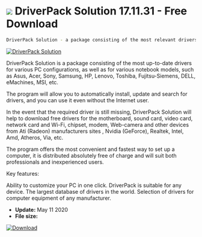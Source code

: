 # ![](https://cdn.softexe.net/static/icon/d/driverpack-solution-2095.png) DriverPack Solution 17.11.31 - Free Download

```sh
DriverPack Solution - a package consisting of the most relevant drivers for all kinds of PC configurations, as well as for various notebook models
```
[![DriverPack Solution](https:https://tse3.mm.bing.net/th?id=OIP.-z3UOFygB59S3aZZB4x3WAHaEx&pid=Api)](https://softexe.net/win/system/drivers/driverpack-solution:bRae.html)

DriverPack Solution is a package consisting of the most up-to-date drivers for various PC configurations, as well as for various notebook models, such as Asus, Acer, Sony, Samsung, HP, Lenovo, Toshiba, Fujitsu-Siemens, DELL, eMachines, MSI, etc.

The program will allow you to automatically install, update and search for drivers, and you can use it even without the Internet user.

In the event that the required driver is still missing, DriverPack Solution will help to download free drivers for the motherboard, sound card, video card, network card and Wi-Fi, chipset, modem, Web-camera and other devices from Ati (Radeon) manufacturers sites , Nvidia (GeForce), Realtek, Intel, Amd, Atheros, Via, etc.

The program offers the most convenient and fastest way to set up a computer, it is distributed absolutely free of charge and will suit both professionals and inexperienced users.

Key features:


Ability to customize your PC in one click.
DriverPack is suitable for any device.
The largest database of drivers in the world.
Selection of drivers for computer equipment of any manufacturer.


- **Update:** May 11 2020
- **File size:** 

[![Download](https://cdn.softexe.net/static/img/download.png)](https://softexe.net/win/system/drivers/driverpack-solution:bRae.html)

